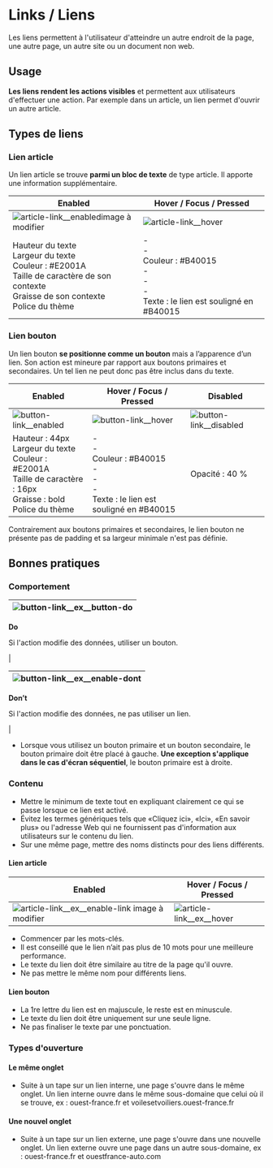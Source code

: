 # Links / Liens

Les liens permettent à l'utilisateur d'atteindre un autre endroit de la page, une autre page, un autre site ou un document non web.

## Usage

**Les liens rendent les actions visibles** et permettent aux utilisateurs d'effectuer une action. Par exemple dans un article, un lien permet d'ouvrir un autre article.

## Types de liens
### Lien article
Un lien article se trouve **parmi un bloc de texte** de type article. Il apporte une information supplémentaire.


Enabled | Hover / Focus / Pressed
------------ | ------------- |
![article-link__enabled](components/COMPONENTS/Text/Links/design/article-link__enabled.png)image à modifier | ![article-link__hover](components/COMPONENTS/Text/Links/design/article-link__hover.png)
Hauteur du texte  <br> Largeur du texte <br> Couleur : #E2001A <br> Taille de caractère de son contexte  <br> Graisse de son contexte <br> Police du thème | - <br> - <br> Couleur : #B40015 <br> - <br> - <br> - <br> Texte : le lien est souligné en #B40015 <br>


### Lien bouton
Un lien bouton **se positionne comme un bouton** mais a l’apparence d’un lien. Son action est mineure par rapport aux boutons primaires et secondaires. Un tel lien ne peut donc pas être inclus dans du texte.

Enabled | Hover / Focus / Pressed | Disabled
------------ | ------------- | ------------- |
![button-link__enabled](components/COMPONENTS/Text/Links/design/button-link__enabled.png) | ![button-link__hover](components/COMPONENTS/Text/Links/design/button-link__hover.png) | ![button-link__disabled](components/COMPONENTS/Text/Links/design/button-link__disabled.png)
Hauteur : 44px  <br> Largeur du texte <br> Couleur : #E2001A <br> Taille de caractère : 16px <br> Graisse : bold <br> Police du thème | - <br> - <br> Couleur : #B40015  <br> - <br> - <br> - <br> Texte : le lien est souligné en #B40015 | Opacité : 40 %

Contrairement aux boutons primaires et secondaires, le lien bouton ne présente pas de padding et sa largeur minimale n'est pas définie.


## Bonnes pratiques
### Comportement

<div class="do-dont">
<div class="do">

![button-link__ex__button-do](components/COMPONENTS/Text/Links/design/button-link__ex__button-do.png)  |
------------ |
**Do**
<p class="legende">Si l'action modifie des données, utiliser un bouton.</p> |

 </div>

 <div class="dont">

![button-link__ex__enable-dont](components/COMPONENTS/Text/Links/design/button-link__ex__enable-dont.png)  |
------------ |
**Don’t**
<p class="legende">Si l'action modifie des données, ne pas utiliser un lien.</p> |

 </div>
 </div>

- Lorsque vous utilisez un bouton primaire et un bouton secondaire, le bouton primaire doit être placé à gauche. **Une exception s'applique dans le cas d'écran séquentiel**, le bouton primaire est à droite.


### Contenu

- Mettre le minimum de texte tout en expliquant clairement ce qui se passe lorsque ce lien est activé.
- Évitez les termes génériques tels que «Cliquez ici», «Ici», «En savoir plus» ou l'adresse Web qui ne fournissent pas d'information aux utilisateurs sur le contenu du lien.
- Sur une même page, mettre des noms distincts pour des liens différents.

#### Lien article

Enabled | Hover / Focus / Pressed
------------ | -------------
![article-link__ex__enable-link](components/COMPONENTS/Text/Links/design/article-link__ex__enable-link.png) image à modifier |![article-link__ex__hover](components/COMPONENTS/Text/Links/design/article-link__ex__hover.png)

- Commencer par les mots-clés.
- Il est conseillé que le lien n’ait pas plus de 10 mots pour une meilleure performance.
- Le texte du lien doit être similaire au titre de la page qu'il ouvre.
- Ne pas mettre le même nom pour différents liens.

#### Lien bouton
- La 1re lettre du lien est en majuscule, le reste est en minuscule.
- Le texte du lien doit être uniquement sur une seule ligne.
- Ne pas finaliser le texte par une ponctuation.

### Types d'ouverture
#### Le même onglet
- Suite à un tape sur un lien interne, une page s'ouvre dans le même onglet. Un lien interne ouvre dans le même sous-domaine que celui où il se trouve, ex : ouest-france.fr et voilesetvoiliers.ouest-france.fr

#### Une nouvel onglet
- Suite à un tape sur un lien externe, une page s'ouvre dans une nouvelle onglet. Un lien externe ouvre une page dans un autre sous-domaine, ex : ouest-france.fr et ouestfrance-auto.com
